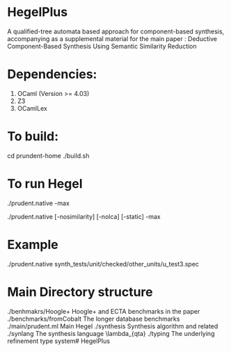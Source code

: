 # HegelPlus
A qualified-tree automata based approach for component-based synthesis, accompanying as a supplemental material 
for the main paper : Deductive Component-Based Synthesis Using Semantic Similarity Reduction


# Dependencies:
1. OCaml (Version >= 4.03)
2. Z3 
3. OCamlLex 

# To build:
cd prundent-home
./build.sh 

# To run Hegel
<!-- The default run is Hegel -->
./prudent.native  -max <maximum-path-length> <path-to-spec-file>
<!-- To run ablation studies -->
./prudent.native [-nosimilarity] [-nolca] [-static] -max <maximum-path-length> <path-to-spec-file>

# Example
./prudent.native synth_tests/unit/checked/other_units/u_test3.spec 


# Main Directory structure

./benhmakrs/Hoogle+       Hoogle+ and ECTA benchmarks in the paper
./benchmarks/fromCobalt   The longer database benchmarks
./main/prudent.ml         Main Hegel 
./synthesis               Synthesis algorithm and related
./synlang                 The synthesis language \lambda_{qta}
./typing                  The underlying refinement type system# HegelPlus
